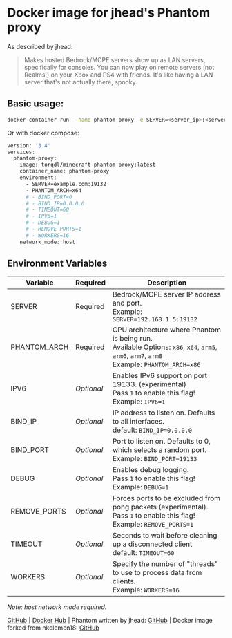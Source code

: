 # Docker image for jhead's Phantom proxy

As described by jhead:
>Makes hosted Bedrock/MCPE servers show up as LAN servers, specifically for consoles.
>You can now play on remote servers (not Realms!) on your Xbox and PS4 with friends.
>It's like having a LAN server that's not actually there, spooky.

## Basic usage:
```bash
docker container run --name phantom-proxy -e SERVER=<server_ip>:<server_port> --network host torqdl/minecraft-phantom-proxy:latest
```
Or with docker compose:
```bash
version: '3.4'
services:
  phantom-proxy:
    image: torqdl/minecraft-phantom-proxy:latest
    container_name: phantom-proxy
    environment:
      - SERVER=example.com:19132
      - PHANTOM_ARCH=x64
      # - BIND_PORT=0
      # - BIND_IP=0.0.0.0
      # - TIMEOUT=60
      # - IPV6=1
      # - DEBUG=1
      # - REMOVE_PORTS=1
      # - WORKERS=16
    network_mode: host
```

## Environment Variables

| Variable       | Required     | Description                                 |
| -------------- | ------------ | ------------------------------------------- |
| SERVER         | Required     | Bedrock/MCPE server IP address and port. <br>Example: `SERVER=192.168.1.5:19132` |
| PHANTOM_ARCH   | Required     | CPU architecture where Phantom is being run. <br>Available Options: `x86`, `x64`, `arm5`, `arm6`, `arm7`, `arm8` <br>Example: `PHANTOM_ARCH=x86` |
| IPV6           | *Optional*   | Enables IPv6 support on port 19133. (experimental) <br>Pass `1` to enable this flag! <br>Example: `IPV6=1` |
| BIND_IP        | *Optional*   | IP address to listen on. Defaults to all interfaces. <br>default: `BIND_IP=0.0.0.0` |
| BIND_PORT      | *Optional*   | Port to listen on. Defaults to 0, which selects a random port. <br>Example: `BIND_PORT=19133` |
| DEBUG          | *Optional*   | Enables debug logging. <br>Pass `1` to enable this flag! <br>Example: `DEBUG=1` |
| REMOVE_PORTS   | *Optional*   | Forces ports to be excluded from pong packets (experimental). <br>Pass `1` to enable this flag! <br>Example: `REMOVE_PORTS=1` |
| TIMEOUT        | *Optional*   | Seconds to wait before cleaning up a disconnected client <br>default: `TIMEOUT=60` |
| WORKERS        | *Optional*   | Specify the number of "threads" to use to process data from clients. <br>Example: `WORKERS=16` |

*Note: host network mode required.*

[GitHub](https://github.com/TORQDL/Minecraft-Phantom-Proxy-Docker) | 
[Docker Hub](https://hub.docker.com/repository/docker/torqdl/minecraft-phantom-proxy-docker) | Phantom written by jhead: [GitHub](https://github.com/jhead/phantom) | Docker image forked from nkelemen18: [GitHub](https://github.com/nkelemen18/Minecraft-Phantom-Proxy-Docker)